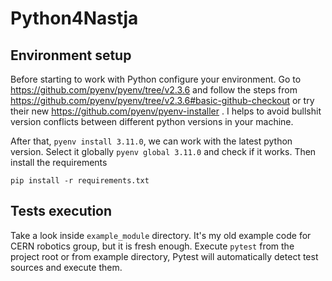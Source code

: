 # Python4Nastja

## Environment setup

Before starting to work with Python configure your environment. Go to https://github.com/pyenv/pyenv/tree/v2.3.6 and follow the steps from https://github.com/pyenv/pyenv/tree/v2.3.6#basic-github-checkout or try their new https://github.com/pyenv/pyenv-installer . I helps to avoid bullshit version conflicts between different python versions in your machine.

After that, `pyenv install 3.11.0`, we can work with the latest python version. Select it globally `pyenv global 3.11.0` and check if it works. Then install the requirements

```
pip install -r requirements.txt
```

## Tests execution

Take a look inside `example_module` directory. It's my old example code for CERN robotics group, but it is fresh enough. Execute `pytest` from the project root or from example directory, Pytest will automatically detect test sources and execute them.
